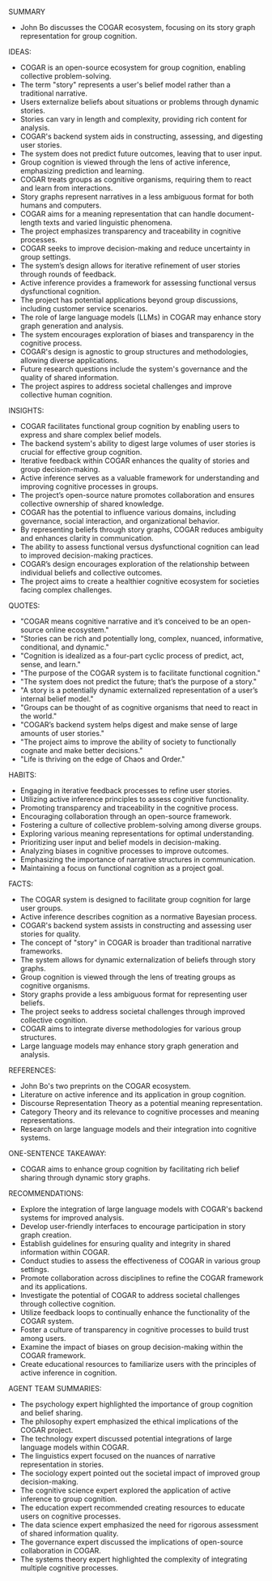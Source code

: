 SUMMARY
- John Bo discusses the COGAR ecosystem, focusing on its story graph representation for group cognition.

IDEAS:
- COGAR is an open-source ecosystem for group cognition, enabling collective problem-solving.
- The term "story" represents a user's belief model rather than a traditional narrative.
- Users externalize beliefs about situations or problems through dynamic stories.
- Stories can vary in length and complexity, providing rich content for analysis.
- COGAR's backend system aids in constructing, assessing, and digesting user stories.
- The system does not predict future outcomes, leaving that to user input.
- Group cognition is viewed through the lens of active inference, emphasizing prediction and learning.
- COGAR treats groups as cognitive organisms, requiring them to react and learn from interactions.
- Story graphs represent narratives in a less ambiguous format for both humans and computers.
- COGAR aims for a meaning representation that can handle document-length texts and varied linguistic phenomena.
- The project emphasizes transparency and traceability in cognitive processes.
- COGAR seeks to improve decision-making and reduce uncertainty in group settings.
- The system’s design allows for iterative refinement of user stories through rounds of feedback.
- Active inference provides a framework for assessing functional versus dysfunctional cognition.
- The project has potential applications beyond group discussions, including customer service scenarios.
- The role of large language models (LLMs) in COGAR may enhance story graph generation and analysis.
- The system encourages exploration of biases and transparency in the cognitive process.
- COGAR's design is agnostic to group structures and methodologies, allowing diverse applications.
- Future research questions include the system's governance and the quality of shared information.
- The project aspires to address societal challenges and improve collective human cognition.

INSIGHTS:
- COGAR facilitates functional group cognition by enabling users to express and share complex belief models.
- The backend system's ability to digest large volumes of user stories is crucial for effective group cognition.
- Iterative feedback within COGAR enhances the quality of stories and group decision-making.
- Active inference serves as a valuable framework for understanding and improving cognitive processes in groups.
- The project’s open-source nature promotes collaboration and ensures collective ownership of shared knowledge.
- COGAR has the potential to influence various domains, including governance, social interaction, and organizational behavior.
- By representing beliefs through story graphs, COGAR reduces ambiguity and enhances clarity in communication.
- The ability to assess functional versus dysfunctional cognition can lead to improved decision-making practices.
- COGAR’s design encourages exploration of the relationship between individual beliefs and collective outcomes.
- The project aims to create a healthier cognitive ecosystem for societies facing complex challenges.

QUOTES:
- "COGAR means cognitive narrative and it’s conceived to be an open-source online ecosystem."
- "Stories can be rich and potentially long, complex, nuanced, informative, conditional, and dynamic."
- "Cognition is idealized as a four-part cyclic process of predict, act, sense, and learn."
- "The purpose of the COGAR system is to facilitate functional cognition."
- "The system does not predict the future; that’s the purpose of a story."
- "A story is a potentially dynamic externalized representation of a user’s internal belief model."
- "Groups can be thought of as cognitive organisms that need to react in the world."
- "COGAR’s backend system helps digest and make sense of large amounts of user stories."
- "The project aims to improve the ability of society to functionally cognate and make better decisions."
- "Life is thriving on the edge of Chaos and Order."

HABITS:
- Engaging in iterative feedback processes to refine user stories.
- Utilizing active inference principles to assess cognitive functionality.
- Promoting transparency and traceability in the cognitive process.
- Encouraging collaboration through an open-source framework.
- Fostering a culture of collective problem-solving among diverse groups.
- Exploring various meaning representations for optimal understanding.
- Prioritizing user input and belief models in decision-making.
- Analyzing biases in cognitive processes to improve outcomes.
- Emphasizing the importance of narrative structures in communication.
- Maintaining a focus on functional cognition as a project goal.

FACTS:
- The COGAR system is designed to facilitate group cognition for large user groups.
- Active inference describes cognition as a normative Bayesian process.
- COGAR's backend system assists in constructing and assessing user stories for quality.
- The concept of "story" in COGAR is broader than traditional narrative frameworks.
- The system allows for dynamic externalization of beliefs through story graphs.
- Group cognition is viewed through the lens of treating groups as cognitive organisms.
- Story graphs provide a less ambiguous format for representing user beliefs.
- The project seeks to address societal challenges through improved collective cognition.
- COGAR aims to integrate diverse methodologies for various group structures.
- Large language models may enhance story graph generation and analysis.

REFERENCES:
- John Bo's two preprints on the COGAR ecosystem.
- Literature on active inference and its application in group cognition.
- Discourse Representation Theory as a potential meaning representation.
- Category Theory and its relevance to cognitive processes and meaning representations.
- Research on large language models and their integration into cognitive systems.

ONE-SENTENCE TAKEAWAY:
- COGAR aims to enhance group cognition by facilitating rich belief sharing through dynamic story graphs.

RECOMMENDATIONS:
- Explore the integration of large language models with COGAR's backend systems for improved analysis.
- Develop user-friendly interfaces to encourage participation in story graph creation.
- Establish guidelines for ensuring quality and integrity in shared information within COGAR.
- Conduct studies to assess the effectiveness of COGAR in various group settings.
- Promote collaboration across disciplines to refine the COGAR framework and its applications.
- Investigate the potential of COGAR to address societal challenges through collective cognition.
- Utilize feedback loops to continually enhance the functionality of the COGAR system.
- Foster a culture of transparency in cognitive processes to build trust among users.
- Examine the impact of biases on group decision-making within the COGAR framework.
- Create educational resources to familiarize users with the principles of active inference in cognition. 

AGENT TEAM SUMMARIES:
- The psychology expert highlighted the importance of group cognition and belief sharing.
- The philosophy expert emphasized the ethical implications of the COGAR project.
- The technology expert discussed potential integrations of large language models within COGAR.
- The linguistics expert focused on the nuances of narrative representation in stories.
- The sociology expert pointed out the societal impact of improved group decision-making.
- The cognitive science expert explored the application of active inference to group cognition.
- The education expert recommended creating resources to educate users on cognitive processes.
- The data science expert emphasized the need for rigorous assessment of shared information quality.
- The governance expert discussed the implications of open-source collaboration in COGAR.
- The systems theory expert highlighted the complexity of integrating multiple cognitive processes.
